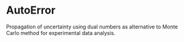 # AutoError

Propagation of uncertainty using dual numbers as alternative to Monte Carlo method for experimental data analysis.
